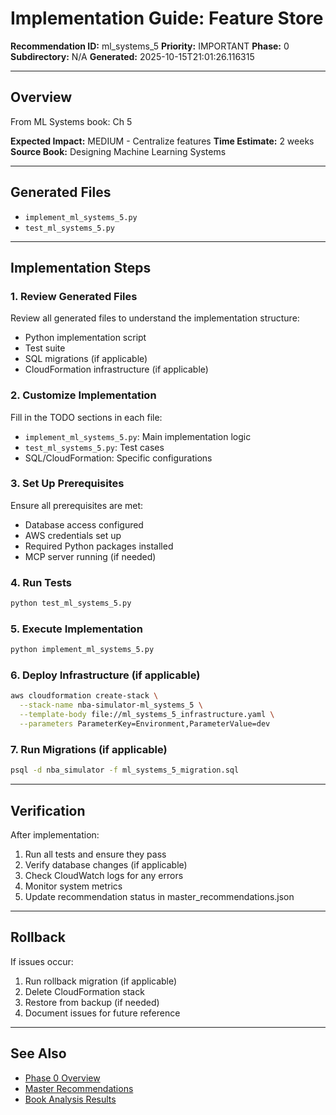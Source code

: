 # Implementation Guide: Feature Store

**Recommendation ID:** ml_systems_5
**Priority:** IMPORTANT
**Phase:** 0
**Subdirectory:** N/A
**Generated:** 2025-10-15T21:01:26.116315

---

## Overview

From ML Systems book: Ch 5

**Expected Impact:** MEDIUM - Centralize features
**Time Estimate:** 2 weeks
**Source Book:** Designing Machine Learning Systems

---

## Generated Files

- `implement_ml_systems_5.py`
- `test_ml_systems_5.py`

---

## Implementation Steps

### 1. Review Generated Files

Review all generated files to understand the implementation structure:
- Python implementation script
- Test suite
- SQL migrations (if applicable)
- CloudFormation infrastructure (if applicable)

### 2. Customize Implementation

Fill in the TODO sections in each file:
- `implement_ml_systems_5.py`: Main implementation logic
- `test_ml_systems_5.py`: Test cases
- SQL/CloudFormation: Specific configurations

### 3. Set Up Prerequisites

Ensure all prerequisites are met:
- Database access configured
- AWS credentials set up
- Required Python packages installed
- MCP server running (if needed)

### 4. Run Tests

```bash
python test_ml_systems_5.py
```

### 5. Execute Implementation

```bash
python implement_ml_systems_5.py
```

### 6. Deploy Infrastructure (if applicable)

```bash
aws cloudformation create-stack \
  --stack-name nba-simulator-ml_systems_5 \
  --template-body file://ml_systems_5_infrastructure.yaml \
  --parameters ParameterKey=Environment,ParameterValue=dev
```

### 7. Run Migrations (if applicable)

```bash
psql -d nba_simulator -f ml_systems_5_migration.sql
```

---

## Verification

After implementation:
1. Run all tests and ensure they pass
2. Verify database changes (if applicable)
3. Check CloudWatch logs for any errors
4. Monitor system metrics
5. Update recommendation status in master_recommendations.json

---

## Rollback

If issues occur:
1. Run rollback migration (if applicable)
2. Delete CloudFormation stack
3. Restore from backup (if needed)
4. Document issues for future reference

---

## See Also

- [Phase 0 Overview](/Users/ryanranft/nba-simulator-aws/docs/phases/phase_0/)
- [Master Recommendations](/Users/ryanranft/nba-mcp-synthesis/analysis_results/master_recommendations.json)
- [Book Analysis Results](/Users/ryanranft/nba-mcp-synthesis/analysis_results/)
